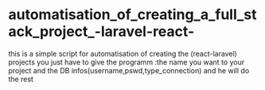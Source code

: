 # automatisation_of_creating_a_full_stack_project_-laravel-react-
this is a simple script for automatisation of creating the (react-laravel) projects you just have to give the programm :the name you want to your project and the DB infos(username,pswd,type_connection) and he will  do the rest 
